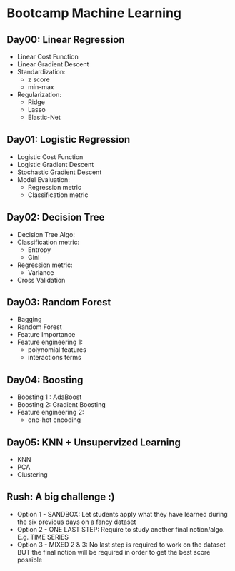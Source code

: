 # Bootcamp Machine Learning

## Day00: Linear Regression
* Linear Cost Function
* Linear Gradient Descent
* Standardization:
	- z score
	- min-max 
* Regularization:
	- Ridge
	- Lasso
	- Elastic-Net

## Day01: Logistic Regression
* Logistic Cost Function
* Logistic Gradient Descent
* Stochastic Gradient Descent
* Model Evaluation:
	- Regression metric
	- Classification metric

## Day02: Decision Tree
* Decision Tree Algo:
* Classification metric:
	- Entropy
	- Gini
* Regression metric:
	- Variance 
* Cross Validation

## Day03: Random Forest
* Bagging 
* Random Forest
* Feature Importance
* Feature engineering 1:
	- polynomial features
	- interactions terms

## Day04: Boosting
* Boosting 1 : AdaBoost
* Boosting 2: Gradient Boosting
* Feature engineering 2:
	- one-hot encoding

## Day05: KNN + Unsupervized Learning
* KNN
* PCA
* Clustering 

## Rush: A big challenge :)
* Option 1 - SANDBOX: Let students apply what they have learned during the six previous days on a fancy dataset
* Option 2 - ONE LAST STEP: Require to study another final notion/algo. E.g. TIME SERIES
* Option 3 - MIXED 2 & 3: No last step is required to work on the dataset BUT the final notion will be required in order to get the best score possible 
